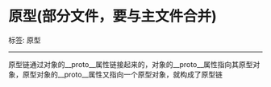 # 原型(部分文件，要与主文件合并)

标签: 原型

---

原型链通过对象的\_\_proto\_\_属性链接起来的，对象的\_\_proto\_\_属性指向其原型对象，原型对象的\_\_proto\_\_属性又指向一个原型对象，就构成了原型链
